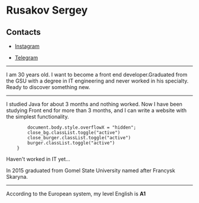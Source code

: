 # Rusakov Sergey

## Contacts

- [Instagram](https://www.instagram.com/russsssa/)

- [Telegram](https://t.me/trimero)

---

I am 30 years old. I want to become a front end developer.Graduated from the GSU with a degree in IT engineering and never worked in his specialty. Ready to discover something new.

---

I studied Java for about 3 months and nothing worked. Now I have been studying Front end for more than 3 months, and I can write a website with the simplest functionality.

```function burgerOpen() {
        document.body.style.overflowX = "hidden";
        close_bg.classList.toggle("active")
        close_burger.classList.toggle("active")
        burger.classList.toggle("active")
    }
```

Haven't worked in IT yet...

In 2015 graduated from Gomel State University named after Francysk Skaryna.

---

According to the European system, my level  English is **A1**
